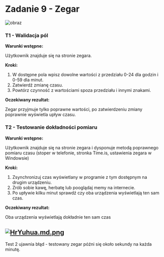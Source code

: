 # Zadanie 9 - Zegar
![obraz](https://github.com/lech-dabrowski/mrbuggy3/assets/112244024/98991b4a-2883-49d4-b896-97eabff44bd6)

### T1 - Walidacja pól

**Warunki wstępne:**

Użytkownik znajduje się na stronie zegara.

**Kroki:**

1. W dostępne pola wpisz dowolne wartości z przedziału 0-24 dla godzin i 0-59 dla minut.
2. Zatwierdź zmianę czasu.
3. Powtórz czynność z wartościami spoza przedziału i innymi znakami.

**Oczekiwany rezultat:**

Zegar przyjmuje tylko poprawne wartości, po zatwierdzeniu zmiany poprawnie wyświetla upływ czasu.

### T2 - Testowanie dokładności pomiaru

**Warunki wstępne:**

Użytkownik znajduje się na stronie zegara i dysponuje metodą poprawnego pomiaru czasu (stoper w telefonie, stronka Time.is, ustawienia zegara w Windowsie)

**Kroki:**

1. Zsynchronizuj czas wyświetlany w programie z tym dostępnym na drugim urządzeniu.
2. Zrób sobie kawę, herbatę lub pooglądaj memy na internecie.
3. Po upływie kilku minut sprawdź czy oba urządzenia wyświetlają ten sam czas.

**Oczekiwany rezultat:**

Oba urządzenia wyświetlają dokładnie ten sam czas

[![HrYuhua.md.png](https://iili.io/HrYuhua.md.png)](https://freeimage.host/i/HrYuhua)
---
Test 2 ujawnia błąd - testowany zegar późni się około sekundy na każda minutę.
